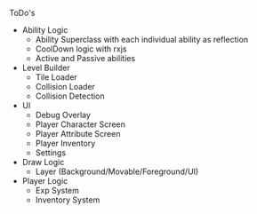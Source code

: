 ToDo's

 - Ability Logic
   - Ability Superclass with each individual ability as reflection
   - CoolDown logic with rxjs
   - Active and Passive abilities
 - Level Builder
   - Tile Loader
   - Collision Loader
   - Collision Detection
 - UI
   - Debug Overlay
   - Player Character Screen
   - Player Attribute Screen
   - Player Inventory
   - Settings
 - Draw Logic
   - Layer (Background/Movable/Foreground/UI)
 - Player Logic
   - Exp System
   - Inventory System